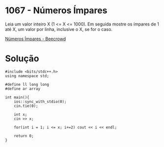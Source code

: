# 1067 - Números Ímpares

Leia um valor inteiro X (1 <= X <= 1000). Em seguida mostre os ímpares de 1 até X, um valor por linha, inclusive o X, se for o caso.

[Números Ímpares - Beecrowd](https://www.beecrowd.com.br/judge/pt/problems/view/1067)

# Solução

```
#include <bits/stdc++.h>
using namespace std;

#define ll long long
#define ar array

int main(){
    ios::sync_with_stdio(0);
    cin.tie(0);

    int x;
    cin >> x;

    for(int i = 1; i <= x; i+=2) cout << i << endl;

    return 0;
}
```
